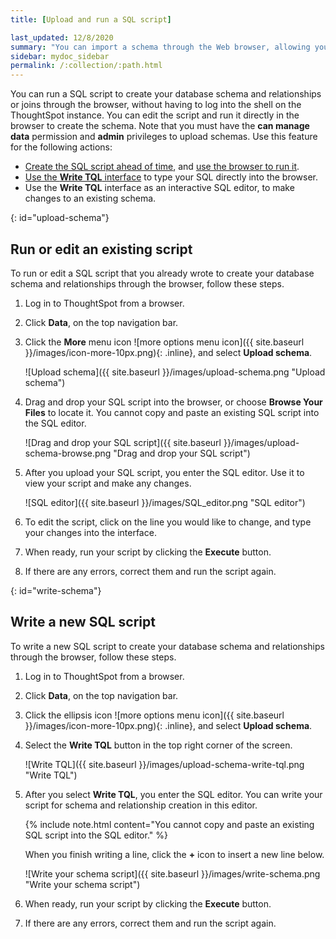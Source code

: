 ```yaml
---
title: [Upload and run a SQL script]

last_updated: 12/8/2020
summary: "You can import a schema through the Web browser, allowing you to run your SQL script without SSH access for the cluster."
sidebar: mydoc_sidebar
permalink: /:collection/:path.html
---
```


You can run a SQL script to create your database schema and relationships or joins through the browser, without having to log into the shell on the ThoughtSpot instance. You can edit the script and run it directly in the browser to create the schema. Note that you must have the **can manage data** permission and **admin** privileges to upload schemas. Use this feature for the following actions:

-   [Create the SQL script ahead of time](create-schema-with-script.html#), and [use the browser to run it](#upload-schema).
-   [Use the **Write TQL** interface](#write-schema) to type your SQL directly into the browser.
-   Use the **Write TQL** interface as an interactive SQL editor, to make changes to an existing schema.

{: id="upload-schema"}
## Run or edit an existing script
To run or edit a SQL script that you already wrote to create your database schema and relationships through the browser, follow these steps.

1. Log in to ThoughtSpot from a browser.

2. Click **Data**, on the top navigation bar.

3. Click the **More** menu icon ![more options menu icon]({{ site.baseurl }}/images/icon-more-10px.png){: .inline}, and select **Upload schema**.

    ![Upload schema]({{ site.baseurl }}/images/upload-schema.png "Upload schema")

4. Drag and drop your SQL script into the browser, or choose **Browse Your Files** to locate it. You cannot copy and paste an existing SQL script into the SQL editor.

    ![Drag and drop your SQL script]({{ site.baseurl }}/images/upload-schema-browse.png "Drag and drop your SQL script")    

5. After you upload your SQL script, you enter the SQL editor. Use it to view your script and make any changes.

    ![SQL editor]({{ site.baseurl }}/images/SQL_editor.png "SQL editor")

6. To edit the script, click on the line you would like to change, and type your changes into the interface.

6. When ready, run your script by clicking the **Execute** button.

7. If there are any errors, correct them and run the script again.

{: id="write-schema"}
## Write a new SQL script
To write a new SQL script to create your database schema and relationships through the browser, follow these steps.

1. Log in to ThoughtSpot from a browser.

2. Click **Data**, on the top navigation bar.

3. Click the ellipsis icon ![more options menu icon]({{ site.baseurl }}/images/icon-more-10px.png){: .inline}, and select **Upload schema**.

4. Select the **Write TQL** button in the top right corner of the screen.

    ![Write TQL]({{ site.baseurl }}/images/upload-schema-write-tql.png "Write TQL")

5. After you select **Write TQL**, you enter the SQL editor. You can write your script for schema and relationship creation in this editor.

    {% include note.html content="You cannot copy and paste an existing SQL script into the SQL editor." %}

    When you finish writing a line, click the **+** icon to insert a new line below.

    ![Write your schema script]({{ site.baseurl }}/images/write-schema.png "Write your schema script")

6. When ready, run your script by clicking the **Execute** button.

7. If there are any errors, correct them and run the script again.
